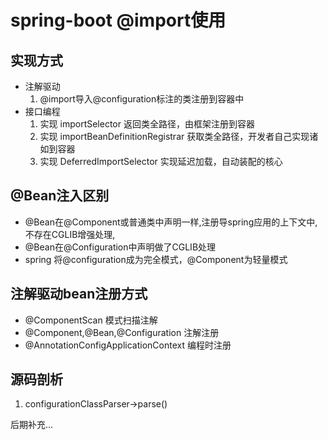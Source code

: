 # spring-boot @import使用


## 实现方式
* 注解驱动
    1. @import导入@configuration标注的类注册到容器中
* 接口编程
    1. 实现 importSelector 返回类全路径，由框架注册到容器
    2. 实现 importBeanDefinitionRegistrar 获取类全路径，开发者自己实现诸如到容器
    3. 实现 DeferredImportSelector 实现延迟加载，自动装配的核心


## @Bean注入区别
  * @Bean在@Component或普通类中声明一样,注册导spring应用的上下文中,不存在CGLIB增强处理,
  * @Bean在@Configuration中声明做了CGLIB处理 
  * spring 将@configuration成为完全模式，@Component为轻量模式

## 注解驱动bean注册方式
* @ComponentScan 模式扫描注解
* @Component,@Bean,@Configuration 注解注册
* @AnnotationConfigApplicationContext 编程时注册

## 源码剖析
1. configurationClassParser->parse() 


后期补充...


